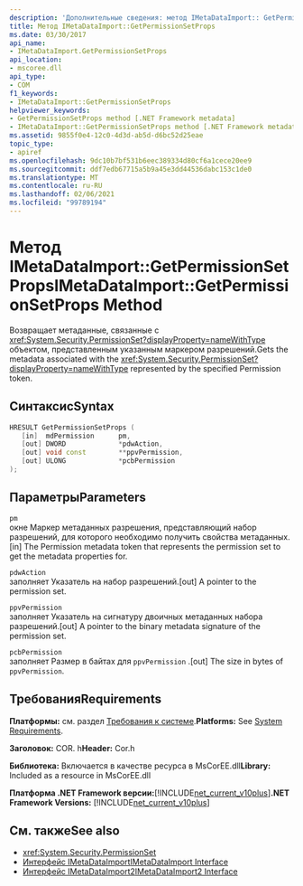 ```yaml
---
description: 'Дополнительные сведения: метод IMetaDataImport:: GetPermissionSetProps'
title: Метод IMetaDataImport::GetPermissionSetProps
ms.date: 03/30/2017
api_name:
- IMetaDataImport.GetPermissionSetProps
api_location:
- mscoree.dll
api_type:
- COM
f1_keywords:
- IMetaDataImport::GetPermissionSetProps
helpviewer_keywords:
- GetPermissionSetProps method [.NET Framework metadata]
- IMetaDataImport::GetPermissionSetProps method [.NET Framework metadata]
ms.assetid: 9855f0e4-12c0-4d3d-ab5d-d6bc52d25eae
topic_type:
- apiref
ms.openlocfilehash: 9dc10b7bf531b6eec389334d80cf6a1cece20ee9
ms.sourcegitcommit: ddf7edb67715a5b9a45e3dd44536dabc153c1de0
ms.translationtype: MT
ms.contentlocale: ru-RU
ms.lasthandoff: 02/06/2021
ms.locfileid: "99789194"
---
```

# <a name="imetadataimportgetpermissionsetprops-method"></a><span data-ttu-id="5742f-103">Метод IMetaDataImport::GetPermissionSetProps</span><span class="sxs-lookup"><span data-stu-id="5742f-103">IMetaDataImport::GetPermissionSetProps Method</span></span>

<span data-ttu-id="5742f-104">Возвращает метаданные, связанные с <xref:System.Security.PermissionSet?displayProperty=nameWithType> объектом, представленным указанным маркером разрешений.</span><span class="sxs-lookup"><span data-stu-id="5742f-104">Gets the metadata associated with the <xref:System.Security.PermissionSet?displayProperty=nameWithType> represented by the specified Permission token.</span></span>  
  
## <a name="syntax"></a><span data-ttu-id="5742f-105">Синтаксис</span><span class="sxs-lookup"><span data-stu-id="5742f-105">Syntax</span></span>  
  
```cpp  
HRESULT GetPermissionSetProps (  
   [in]  mdPermission      pm,  
   [out] DWORD             *pdwAction,
   [out] void const        **ppvPermission,
   [out] ULONG             *pcbPermission  
);  
```  
  
## <a name="parameters"></a><span data-ttu-id="5742f-106">Параметры</span><span class="sxs-lookup"><span data-stu-id="5742f-106">Parameters</span></span>  

 `pm`  
 <span data-ttu-id="5742f-107">окне Маркер метаданных разрешения, представляющий набор разрешений, для которого необходимо получить свойства метаданных.</span><span class="sxs-lookup"><span data-stu-id="5742f-107">[in] The Permission metadata token that represents the permission set to get the metadata properties for.</span></span>  
  
 `pdwAction`  
 <span data-ttu-id="5742f-108">заполняет Указатель на набор разрешений.</span><span class="sxs-lookup"><span data-stu-id="5742f-108">[out] A pointer to the permission set.</span></span>  
  
 `ppvPermission`  
 <span data-ttu-id="5742f-109">заполняет Указатель на сигнатуру двоичных метаданных набора разрешений.</span><span class="sxs-lookup"><span data-stu-id="5742f-109">[out] A pointer to the binary metadata signature of the permission set.</span></span>  
  
 `pcbPermission`  
 <span data-ttu-id="5742f-110">заполняет Размер в байтах для `ppvPermission` .</span><span class="sxs-lookup"><span data-stu-id="5742f-110">[out] The size in bytes of `ppvPermission`.</span></span>  
  
## <a name="requirements"></a><span data-ttu-id="5742f-111">Требования</span><span class="sxs-lookup"><span data-stu-id="5742f-111">Requirements</span></span>  

 <span data-ttu-id="5742f-112">**Платформы:** см. раздел [Требования к системе](../../get-started/system-requirements.md).</span><span class="sxs-lookup"><span data-stu-id="5742f-112">**Platforms:** See [System Requirements](../../get-started/system-requirements.md).</span></span>  
  
 <span data-ttu-id="5742f-113">**Заголовок:** COR. h</span><span class="sxs-lookup"><span data-stu-id="5742f-113">**Header:** Cor.h</span></span>  
  
 <span data-ttu-id="5742f-114">**Библиотека:** Включается в качестве ресурса в MsCorEE.dll</span><span class="sxs-lookup"><span data-stu-id="5742f-114">**Library:** Included as a resource in MsCorEE.dll</span></span>  
  
 <span data-ttu-id="5742f-115">**Платформа .NET Framework версии:**[!INCLUDE[net_current_v10plus](../../../../includes/net-current-v10plus-md.md)]</span><span class="sxs-lookup"><span data-stu-id="5742f-115">**.NET Framework Versions:** [!INCLUDE[net_current_v10plus](../../../../includes/net-current-v10plus-md.md)]</span></span>  
  
## <a name="see-also"></a><span data-ttu-id="5742f-116">См. также</span><span class="sxs-lookup"><span data-stu-id="5742f-116">See also</span></span>

- <xref:System.Security.PermissionSet>
- [<span data-ttu-id="5742f-117">Интерфейс IMetaDataImport</span><span class="sxs-lookup"><span data-stu-id="5742f-117">IMetaDataImport Interface</span></span>](imetadataimport-interface.md)
- [<span data-ttu-id="5742f-118">Интерфейс IMetaDataImport2</span><span class="sxs-lookup"><span data-stu-id="5742f-118">IMetaDataImport2 Interface</span></span>](imetadataimport2-interface.md)
